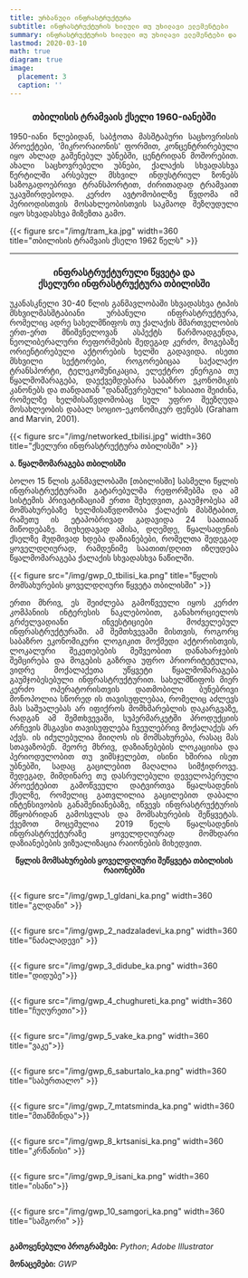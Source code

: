 ```yaml
---
title: ურბანული ინფრასტრუქტურა
subtitle: ინფრასტრუქტურის ხილული თუ უხილავი ელემენტები
summary: ინფრასტრუქტურის ხილული თუ უხილავი ელემენტები და 'ინფრასტრუქტურული წყვეტა'
lastmod: 2020-03-10
math: true
diagram: true
image:
  placement: 3
  caption: ''
---
```


<center><h3>თბილისის ტრამვაის ქსელი 1960-იანებში</h3></center>

<p align="justify"> 
1950-იანი წლებიდან, საბჭოთა მასშტაბური საცხოვრისის პროექტები, 'მიკრორაიონის' ფორმით, კონცენტრირებული იყო ახლად გაშენებულ უბნებში, ცენტრიდან მოშორებით. ახალი საცხოვრებელი უბნები, ქალაქის სხვადასხვა წერტილში არსებულ მსხვილ ინდუსტრიულ ზონებს საზოგადოებრივი ტრანსპორტით, ძირითადად ტრამვაით უკავშირდებოდა. კერძო ავტომობილზე წვდომა იმ პერიოდისთვის მოსახლეობისთვის საკმაოდ შეზღუდული იყო სხვადასხვა მიზეზთა გამო.</p>

{{< figure src="/img/tram_ka.jpg" width=360 title="თბილისის ტრამვაის ქსელი 1962 წელს" >}}

*****

<center><h3> ინფრასტრუქტურული წყვეტა და <br> ქსელური ინფრასტრუქტურა თბილისში </h3></center>

<p align="justify"> 
უკანასკნელი 30-40 წლის განმავლობაში სხვადასხვა ტიპის მსხვილმასშტაბიანი ურბანული ინფრასტრუქტურა, რომელიც ადრე სახელმწიფოს თუ ქალაქის მმართველობის ერთ-ერთ მნიშვნელოვან ასპექტს წარმოადგენდა, ნეოლიბერალური რეფორმების შედეგად კერძო, მოგებაზე ორიენტირებული აქტორების ხელში გადავიდა. ისეთი მსხვილი სექტორები, როგორებიცაა საქალაქო ტრანსპორტი, ტელეკომუნიკაცია, ელექტრო ენერგია თუ წყალმომარაგება, დაექვემდებარა საბაზრო ეკონომიკის კანონებს და თანდათან "დანაწევრებული" ხასიათი შეიძინა, რომელზე ხელმისაწვდომობაც სულ უფრო შეეზღუდა მოსახლეობის დაბალ სოციო-ეკონომიკურ ფენებს (Graham and Marvin, 2001).</p>

{{< figure src="/img/networked_tbilisi.jpg" width=360 title="ქსელური ინფრასტრუქტურა თბილისში" >}}

**ა. წყალმომარაგება თბილისში**

<p align="justify"> 
ბოლო 15 წლის განმავლობაში [თბილისში] სასმელი წყლის ინფრასტრუქტურაში გატარებულმა რეფორმებმა და ამ სისტემის პრივატიზაციამ ერთი შეხედვით, გააუმჯობესა ამ მომსახურებაზე ხელმისაწვდომობა ქალაქის მასშტაბით, რამეთუ ის ეტაპობრივად გადავიდა 24 საათიან მიწოდებაზე. 
მიუხედავად ამისა, დღემდე, წყალსადენის ქსელზე მუდმივად ხდება დაზიანებები, რომელთა შედეგად ყოველდღიურად, რამდენიმე საათით/დღით იზღუდება წყალმომარაგება  ქალაქის სხვადასხვა ნაწილში.</p>

{{< figure src="/img/gwp_0_tbilisi_ka.png" title="წყლის მომსახურების ყოველდღიური წყვეტა თბილისში" >}}

<p align="justify"> 
ერთი მხრივ, ეს შეიძლება გამოწვეული იყოს კერძო კომპანიის ინტერესის ნაკლებობით, განახორციელოს გრძელვადიანი ინვესტიციები მოძველებულ ინფრასტრუქტურაში. ამ შემთხვევაში მისთვის, როგორც საბაზრო ეკონომიკური ლოგიკით მოქმედი აქტორისთვის, ლოკალური შეკეთებების მეშვეობით დანახარჯების შემცირება და მოგების გაზრდა უფრო პრიორიტეტულია, ვიდრე მოქალაქეთა უწყვეტი წყალმომარაგება გაუმჯობესებული ინფრასტრუქტურით. სახელმწიფოს მიერ კერძო ოპერატორისთვის დათმობილი ბუნებრივი მონოპოლია სწორედ ის თავისუფლებაა, რომელიც აძლევს მას საშუალებას არ იფიქროს მომხმარებლის დაკარგვაზე, რადგან ამ შემთხვევაში, სუპერმარკეტში პროდუქციის არჩევის მსგავსი თავისუფლება ჩვეულებრივ მოქალაქეს არ აქვს. ის იძულებულია მიიღოს ის მომსახურება, რასაც მას სთავაზობენ. 
მეორე მხრივ, დაზიანებების ლოკაციისა და პერიოდულობით თუ ვიმსჯელებთ, ისინი ხშირია ისეთ უბნებში, სადაც გაცილებით მაღალია სიმჭიდროვე. შედეგად, მიმდინარე თუ დასრულებული დეველოპერული პროექტებით გამოწვეული დატვირთვა წყალსადენის ქსელზე, რომელიც გათვლილია გაცილებით დაბალი ინტენსივობის განაშენიანებაზე, იწვევს ინფრასტრუქტურის მწყობრიდან გამოსვლას და მომსახურების შეწყვეტას. ქვემოთ მოცემულია 2019 წელს წყალსადენის ინფრასტრუქტურაზე ყოველდღიურად მომხდარი დაზიანებების ვიზუალიზაცია რაიონების მიხედვით.</p>

<center><b>წყლის მომსახურების ყოველდღიური შეწყვეტა თბილისის რაიონებში</b></center>

<!DOCTYPE html>
<html>
<head>
<meta name="viewport" content="width=device-width, initial-scale=1">
<style>
* {
  box-sizing: border-box;
}

/* Create two equal columns that floats next to each other */
.column {
  float: left;
  width: 50%;
  padding: 10px;
}

/* Clear floats after the columns */
.row:after {
  content: "";
  display: table;
  clear: both;
}

/* Responsive layout - makes the two columns stack on top of each other instead of next to each other */
@media screen and (max-width: 600px) {
  .column {
    width: 100%;
  }
}
</style>
</head>
<body>

<div class="row">
  <div class="column" style="">
    <p>{{< figure src="/img/gwp_1_gldani_ka.png" width=360 title="გლდანი" >}}</p>
  </div>
  <div class="column" style="">
    <p>{{< figure src="/img/gwp_2_nadzaladevi_ka.png" width=360 title="ნაძალადევი" >}}</p>
  </div>
</div>
<div class="row">
  <div class="column" style="">
    <p>{{< figure src="/img/gwp_3_didube_ka.png" width=360 title="დიდუბე">}}</p>
  </div>
  <div class="column" style="">
    <p>{{< figure src="/img/gwp_4_chughureti_ka.png" width=360 title="ჩუღურეთი">}}</p>
  </div>
</div>
<div class="row">
  <div class="column" style="">
    <p>{{< figure src="/img/gwp_5_vake_ka.png" width=360 title="ვაკე">}}</p>
  </div>
  <div class="column" style="">
    <p>{{< figure src="/img/gwp_6_saburtalo_ka.png" width=360 title="საბურთალო" >}}</p>
  </div>
</div>
<div class="row">
  <div class="column" style="">
    <p>{{< figure src="/img/gwp_7_mtatsminda_ka.png" width=360 title="მთაწმინდა">}}</p>
  </div>
  <div class="column" style="">
    <p>{{< figure src="/img/gwp_8_krtsanisi_ka.png" width=360 title="კრწანისი" >}}</p>
  </div>
</div>
<div class="row">
  <div class="column" style="">
    <p>{{< figure src="/img/gwp_9_isani_ka.png" width=360 title="ისანი">}}</p>
  </div>
  <div class="column" style="">
    <p>{{< figure src="/img/gwp_10_samgori_ka.png" width=360 title="სამგორი" >}}</p>
  </div>
</div>
</body>
</html>

**გამოყენებული პროგრამები:** _Python_; _Adobe Illustrator_             

**მონაცემები:** _GWP_